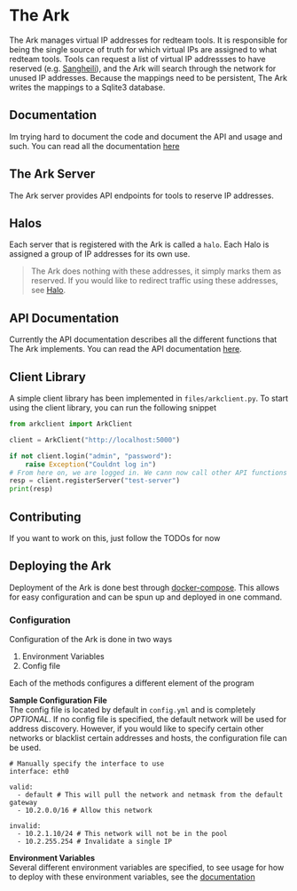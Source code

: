 # The Ark
The Ark manages virtual IP addresses for redteam tools. It is responsible for being the single source of truth for which virtual IPs are assigned to what redteam tools. Tools can request a list of virtual IP addressses to have reserved (e.g. [Sangheili](https://github.com/RITRedteam/Sangheili)), and the Ark will search through the network for unused IP addresses. Because the mappings need to be persistent, The Ark writes the mappings to a Sqlite3 database.

## Documentation
Im trying hard to document the code and document the API and usage and such. You can read all the documentation [here](./docs/)

## The Ark Server
The Ark server provides API endpoints for tools to reserve IP addresses.

## Halos
Each server that is registered with the Ark is called a `halo`. Each Halo is assigned a group of IP addresses for its own use. 

> The Ark does nothing with these addresses, it simply marks them as reserved. If you would like to
redirect traffic using these addresses, see [Halo](https://github.com/RITRedteam/TheArkHalo).

## API Documentation
Currently the API documentation describes all the different functions that The Ark implements.
You can read the API documentation [here](./docs/api.md).


## Client Library
A simple client library has been implemented in `files/arkclient.py`. To start using the client library, you can run the following snippet

```python
from arkclient import ArkClient

client = ArkClient("http://localhost:5000")

if not client.login("admin", "password"):
    raise Exception("Couldnt log in")
# From here on, we are logged in. We cann now call other API functions
resp = client.registerServer("test-server")
print(resp)
```

## Contributing
If you want to work on this, just follow the TODOs for now

## Deploying the Ark

Deployment of the Ark is done best through [docker-compose](./docs/docker.md). This allows for easy configuration and can be spun up and deployed in one command.

### Configuration
Configuration of the Ark is done in two ways
1. Environment Variables
2. Config file

Each of the methods configures a different element of the program

__Sample Configuration File__  
The config file is located by default in `config.yml` and is completely _OPTIONAL_. If no config file is specified, the default network will be used for address discovery. However, if you would like to specify certain other networks or blacklist certain addresses and hosts, the configuration file can be used.
```
# Manually specify the interface to use
interface: eth0

valid:
  - default # This will pull the network and netmask from the default gateway
  - 10.2.0.0/16 # Allow this network

invalid:
  - 10.2.1.10/24 # This network will not be in the pool
  - 10.2.255.254 # Invalidate a single IP
```

__Environment Variables__  
Several different environment variables are specified, to see usage for how to deploy with these environment variables, see the [documentation](./docs/environment.md)